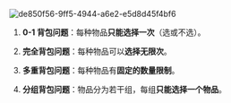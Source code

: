 ![de850f56-9ff5-4944-a6e2-e5d8d45f4bf6](file:///C:/Users/LEGION/Pictures/de850f56-9ff5-4944-a6e2-e5d8d45f4bf6.png)

1. **0-1 背包问题**：每种物品**只能选择一次**（选或不选）。

2. **完全背包问题**：每种物品可以**选择无限次**。

3. **多重背包问题**：每种物品有**固定的数量限制**。

4. **分组背包问题**：物品分为若干组，每组**只能选择一个物品**。


